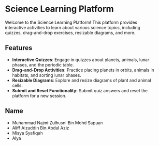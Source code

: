 # Science Learning Platform

Welcome to the Science Learning Platform! This platform provides interactive activities to learn about various science topics, including quizzes, drag-and-drop exercises, resizable diagrams, and more.

## Features

- **Interactive Quizzes**: Engage in quizzes about planets, animals, lunar phases, and the periodic table.
- **Drag-and-Drop Activities**: Practice placing planets in orbits, animals in habitats, and sorting lunar phases.
- **Resizable Diagrams**: Explore and resize diagrams of plant and animal cells.
- **Submit and Reset Functionality**: Submit quiz answers and reset the platform for a new session.

## Name

- Muhammad Najmi Zulhusni Bin Mohd Sapuan
- Aliff Aizuddin Bin Abdul Aziz
- Misya Syafiqah
- Alya
